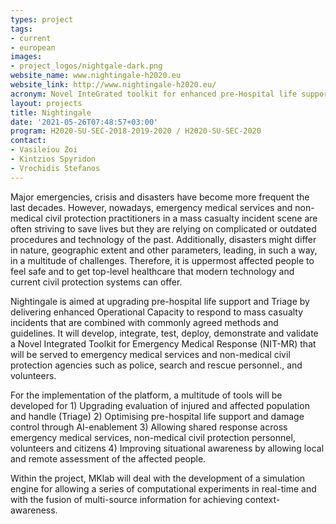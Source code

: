 ```yaml
---
types: project
tags:
- current
- european
images:
- project_logos/nightgale-dark.png
website_name: www.nightingale-h2020.eu
website_link: http://www.nightingale-h2020.eu/
acronym: Novel InteGrated toolkit for enhanced pre-Hospital life support and Triage IN challenGing And Large Emergencies
layout: projects
title: Nightingale
date: '2021-05-26T07:48:57+03:00'
program: H2020-SU-SEC-2018-2019-2020 / H2020-SU-SEC-2020
contact:
- Vasileiou Zoi
- Kintzios Spyridon
- Vrochidis Stefanos
---
```

<p>
Major emergencies, crisis and disasters have become more frequent the last decades. However, nowadays, emergency medical services and non-medical civil protection practitioners in a mass casualty incident scene are often striving to save lives but they are relying on complicated or outdated procedures and technology of the past. Additionally, disasters might differ in nature, geographic extent and other parameters, leading, in such a way, in a multitude of challenges. Therefore, it is uppermost affected people to feel safe and to get top-level healthcare that modern technology and current civil protection systems can offer.</p>
<p>
Nightingale is aimed at upgrading pre-hospital life support and Triage by delivering enhanced Operational Capacity to respond to mass casualty incidents that are combined with commonly agreed methods and guidelines. It will develop, integrate, test, deploy, demonstrate and validate a Novel Integrated Toolkit for Emergency Medical Response (NIT-MR) that will be served to emergency medical services and non-medical civil protection agencies such as police, search and rescue personnel., and volunteers. </p>
<p>
For the implementation of the platform, a multitude of tools will be developed for 1) Upgrading evaluation of injured and affected population and handle (Triage) 2) Optimising pre-hospital life support and damage control through AI-enablement  3) Allowing shared response across emergency medical services, non-medical civil protection personnel, volunteers and citizens 4) Improving situational awareness by allowing local and remote assessment of the affected people.
</p>
<p>Within the project, MKlab will deal with the development of a simulation engine for allowing a series of computational experiments in real-time and with the fusion of multi-source information for achieving context-awareness.
</p>
